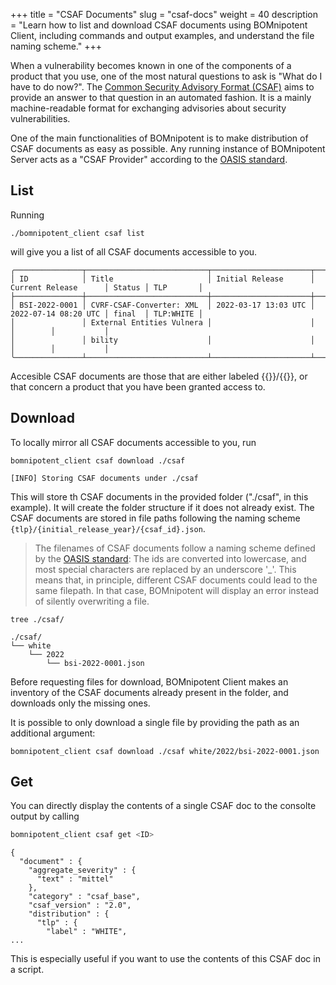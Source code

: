 +++
title = "CSAF Documents"
slug = "csaf-docs"
weight = 40
description = "Learn how to list and download CSAF documents using BOMnipotent Client, including commands and output examples, and understand the file naming scheme."
+++

When a vulnerability becomes known in one of the components of a product that you use, one of the most natural questions to ask is "What do I have to do now?". The [Common Security Advisory Format (CSAF)](https://www.csaf.io/) aims to provide an answer to that question in an automated fashion. It is a mainly machine-readable format for exchanging advisories about security vulnerabilities.

One of the main functionalities of BOMnipotent is to make distribution of CSAF documents as easy as possible. Any running instance of BOMnipotent Server acts as a "CSAF Provider" according to the [OASIS standard](https://docs.oasis-open.org/csaf/csaf/v2.0/os/csaf-v2.0-os.html#722-role-csaf-provider).

## List

Running

```
./bomnipotent_client csaf list
```

will give you a list of all CSAF documents accessible to you.

``` {wrap="false" title="output"}
╭───────────────┬───────────────────────────┬──────────────────────┬──────────────────────┬────────┬───────────╮
│ ID            │ Title                     │ Initial Release      │ Current Release      │ Status │ TLP       │
├───────────────┼───────────────────────────┼──────────────────────┼──────────────────────┼────────┼───────────┤
│ BSI-2022-0001 │ CVRF-CSAF-Converter: XML  │ 2022-03-17 13:03 UTC │ 2022-07-14 08:20 UTC │ final  │ TLP:WHITE │
│               │ External Entities Vulnera │                      │                      │        │           │
│               │ bility                    │                      │                      │        │           │
╰───────────────┴───────────────────────────┴──────────────────────┴──────────────────────┴────────┴───────────╯
```

Accesible CSAF documents are those that are either labeled {{<tlp-white>}}/{{<tlp-clear>}}, or that concern a product that you have been granted access to.

## Download

To locally mirror all CSAF documents accessible to you, run
```
bomnipotent_client csaf download ./csaf
```
``` {wrap="false" title="output"}
[INFO] Storing CSAF documents under ./csaf
```

This will store th CSAF documents in the provided folder ("./csaf", in this example). It will create the folder structure if it does not already exist. The CSAF documents are stored in file paths following the naming scheme `{tlp}/{initial_release_year}/{csaf_id}.json`. 

> The filenames of CSAF documents follow a naming scheme defined by the [OASIS standard](https://docs.oasis-open.org/csaf/csaf/v2.0/os/csaf-v2.0-os.html#51-filename): The ids are converted into lowercase, and most special characters are replaced by an underscore '_'. This means that, in principle, different CSAF documents could lead to the same filepath. In that case, BOMnipotent will display an error instead of silently overwriting a file.


```
tree ./csaf/
```

``` {wrap="false" title="output"}
./csaf/
└── white
    └── 2022
        └── bsi-2022-0001.json
```

Before requesting files for download, BOMnipotent Client makes an inventory of the CSAF documents already present in the folder, and downloads only the missing ones.

It is possible to only download a single file by providing the path as an additional argument:

```
bomnipotent_client csaf download ./csaf white/2022/bsi-2022-0001.json
```

## Get

You can directly display the contents of a single CSAF doc to the consolte output by calling
```bash
bomnipotent_client csaf get <ID>
```
``` {wrap="false" title="output (cropped)"}
{
  "document" : {
    "aggregate_severity" : {
      "text" : "mittel"
    },
    "category" : "csaf_base",
    "csaf_version" : "2.0",
    "distribution" : {
      "tlp" : {
        "label" : "WHITE",
...
```

This is especially useful if you want to use the contents of this CSAF doc in a script.
